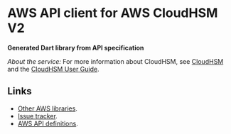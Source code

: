 # AWS API client for AWS CloudHSM V2

**Generated Dart library from API specification**

*About the service:*
For more information about CloudHSM, see <a
href="https://aws.amazon.com/cloudhsm/">CloudHSM</a> and the <a
href="https://docs.aws.amazon.com/cloudhsm/latest/userguide/"> CloudHSM User
Guide</a>.

## Links

- [Other AWS libraries](https://github.com/agilord/aws_client/tree/master/generated).
- [Issue tracker](https://github.com/agilord/aws_client/issues).
- [AWS API definitions](https://github.com/aws/aws-sdk-js/tree/master/apis).
